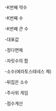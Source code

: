   -K번째 약수
  
  -K번째 수
  
  -K번째 큰 수
  
  -대표값
  
  -정다면체
  
  -자릿수의 합
  
  -소수(에라토스테네스 체)
  
  -뒤집은 소수
  
  -주사위 게임
  
  -점수계산
